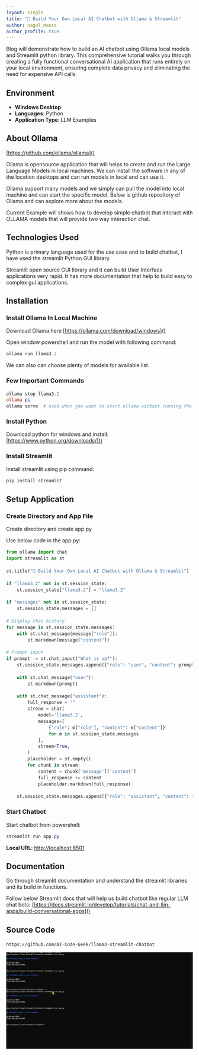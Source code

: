 ```yaml
---
layout: single
title: "🤖 Build Your Own Local AI Chatbot with Ollama & Streamlit"
author: nagul_meera
author_profile: true
---
```

Blog will demonstrate how to build an AI chatbot using Ollama local models and Streamlit python library. This comprehensive tutorial walks you through creating a fully functional conversational AI application that runs entirely on your local environment, ensuring complete data privacy and eliminating the need for expensive API calls.
## Environment
- **Windows Desktop**
- **Languages**: Python
- **Application Type**: LLM Examples

## About Ollama

[https://github.com/ollama/ollama]()

Ollama is opensource application that will helps to create and run the Large Language Models in local machines. We can install the software in any of the location desktops and can run models in local and can use it.

Ollama support many models and we simply can pull the model into local machine and can start the specific model. Below is github repository of Ollama and can explore more about the models.

Current Example will shows how to develop simple chatbot that interact with OLLAMA models that will provide two way interaction chat.

## Technologies Used

Python is primary language used for the use case and to build chatbot, I have used the streamlit Python GUI library.

Streamlit open source GUI library and it can build User Interface applications very rapid. It has more documentation that help to build easy to complex gui applications.

## Installation

### Install Ollama In Local Machine

Download Ollama here [https://ollama.com/download/windows]()

Open window powershell and run the model with following command:
```powershell
ollama run llama3.2
```

We can also can choose plenty of models for available list.

### Few Important Commands

```powershell
ollama stop llama3.2
ollama ps
ollama serve  # used when you want to start ollama without running the desktop application
```

### Install Python

Download python for windows and install: [https://www.python.org/downloads/]()

### Install Streamlit

Install streamlit using pip command:
```powershell
pip install streamlit
```

## Setup Application

### Create Directory and App File

Create directory and create app.py

Use below code in the app.py:

```python
from ollama import chat
import streamlit as st

st.title("🤖 Build Your Own Local AI Chatbot with Ollama & Streamlit")

if "llama3.2" not in st.session_state:
    st.session_state["llama3.2"] = "llama3.2"

if "messages" not in st.session_state:
    st.session_state.messages = []

# Display chat history
for message in st.session_state.messages:
    with st.chat_message(message["role"]):
        st.markdown(message["content"])

# Prompt input
if prompt := st.chat_input("What is up?"):
    st.session_state.messages.append({"role": "user", "content": prompt})

    with st.chat_message("user"):
        st.markdown(prompt)

    with st.chat_message("assistant"):
        full_response = ""
        stream = chat(
            model='llama3.2',
            messages=[
                {"role": m["role"], "content": m["content"]}
                for m in st.session_state.messages
            ],
            stream=True,
        )
        placeholder = st.empty()
        for chunk in stream:
            content = chunk['message']['content']
            full_response += content
            placeholder.markdown(full_response)

    st.session_state.messages.append({"role": "assistant", "content": full_response})
```

### Start Chatbot

Start chatbot from powershell:
```powershell
streamlit run app.py
```

**Local URL**: [http://localhost:8501]()

## Documentation

Go through streamlit documentation and understand the streamlit libraries and its build in functions.

Follow below Streamlit docs that will help us build chatbot like regular LLM chat bots:
[https://docs.streamlit.io/develop/tutorials/chat-and-llm-apps/build-conversational-apps]()

## Source Code

`https://github.com/AI-Code-Geek/llama3-streamlit-chatbot`

![Chatbot Screenshot](/docs/assets/images/2025/june/chatbot.gif)